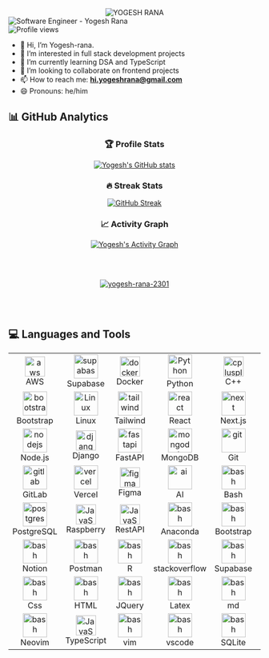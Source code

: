 <div align="center">
  <img 
    src="https://readme-typing-svg.demolab.com?font=Fira+Code&weight=600&size=32&duration=2000&pause=1000&color=9D07E8&background=0D111700&center=true&width=500&lines=%3C%2FYOGESH%3E;%3C%2FRANA%3E;YOGESH+RANA" 
    alt="YOGESH RANA"
  />
</div>
<div style="display: flex; justify-content: space-between; align-items: center; width: 100%;">
  <img src="https://img.shields.io/badge/Software_Engineer-Yogesh_Rana-24D424" alt="Software Engineer - Yogesh Rana" />
</div>
<img src="https://komarev.com/ghpvc/?username=yogesh-rana-2301&label=Profile%20views&color=0e75b6&style=flat" alt="Profile views" />

- 👋 Hi, I’m Yogesh-rana.  
- 👀 I’m interested in full stack development projects  
- 🌱 I’m currently learning DSA and TypeScript  
- 💞️ I’m looking to collaborate on frontend projects  
- 📫 How to reach me: **hi.yogeshrana@gmail.com**  
- 😄 Pronouns: he/him  

## 📊 GitHub Analytics
<div align="center">

### 🏆 Profile Stats
[![Yogesh's GitHub stats](https://github-readme-stats.vercel.app/api?username=Yogesh-rana-2301&show_icons=true&theme=dark&bg_color=0d1117&hide_border=true&include_all_commits=true&count_private=true)](https://github.com/Yogesh-rana-2301)

### 🔥 Streak Stats
[![GitHub Streak](https://streak-stats.demolab.com?user=Yogesh-rana-2301&theme=catppuccin-frappe&locale=en&exclude_days=Mon)](https://git.io/streak-stats)

### 📈 Activity Graph
[![Yogesh's Activity Graph](https://github-readme-activity-graph.vercel.app/graph?username=Yogesh-rana-2301&theme=github-dark&bg_color=0d1117&hide_border=true&area=true&area_color=58a6ff)](https://github.com/Yogesh-rana-2301)

<br>
<br>

</div>

<p align="center"> <a href="https://github.com/ryo-ma/github-profile-trophy"><img src="https://trophygh.kolioaris.xyz/?username=yogesh-rana-2301&theme=dracula&margin-w=15&margin-h=15" alt="yogesh-rana-2301" /></a> </p>

<br>
<br>

## 💻 Languages and Tools 
<table align="center">
  <tr>
      <td align="center"  width="96">
          <a href="https://aws.amazon.com" target="_blank" rel="noreferrer"> <img src="https://techstack-generator.vercel.app/aws-icon.svg" alt="aws" width="40" height="40"/> </a> 
      <br>AWS
    </td>
    <td align="center" width="96">
        <img src="https://skillicons.dev/icons?i=supabase" width="48" height="48" alt="supabase" />
      <br>Supabase
    </td>
    <td align="center" width="96">
          <a href="https://www.docker.com/" target="_blank" rel="noreferrer"> <img src="./assets/docker.svg" alt="docker" width="40" height="40"/> </a> 
      <br>Docker
    </td>
    <td align="center" width="96">
        <img src="https://techstack-generator.vercel.app/python-icon.svg" width="48" height="48" alt="Python" />
      <br>Python
    <td align="center" width="96">
          <a href="https://www.w3schools.com/cpp/" target="_blank" rel="noreferrer"> <img src="https://techstack-generator.vercel.app/cpp-icon.svg" alt="cplusplus" width="40" height="40"/> </a> 
      <br>C++
    </td>
    <td align="center" width="96">
        <img src="https://skillicons.dev/icons?i=c" width="48" height="48" alt="supabase" />
      <br>C
    </td>
  </tr>
  <tr>
    <td align="center" width="96">
        <img src="https://skillicons.dev/icons?i=bootstrap" width="48" height="48" alt="bootstrap" />
      <br>Bootstrap
    </td>
    <td align="center" width="96">
        <img src="https://skillicons.dev/icons?i=linux" width="48" height="48" alt="Linux" />
      <br>Linux
    </td>
    <td align="center" width="96">
        <img src="https://skillicons.dev/icons?i=tailwind" width="48" height="48" alt="tailwind" />
      <br>Tailwind
    </td>
    <td align="center"  width="96">
        <img src="https://techstack-generator.vercel.app/react-icon.svg" width="48" height="48" alt="react" />
      <br>React
    </td>
    <td align="center" width="96">
        <img src="https://skillicons.dev/icons?i=next" width="48" height="48" alt="next" />
      <br>Next.js
    </td>
    <td align="center"  width="96">
        <img src="https://techstack-generator.vercel.app/mysql-icon.svg" width="48" height="48" alt="mysql" />
      <br>MySQL
    </td>
  </tr>
  <tr>
    <td align="center"  width="96">
        <img src="https://skillicons.dev/icons?i=nodejs" width="48" height="48" alt="nodejs" />
      <br>Node.js
    </td>
    <td align="center" width="96">
          <a href="https://www.djangoproject.com/" target="_blank" rel="noreferrer"> <img src=".//assets//django.svg" alt="django" width="40" height="40"/> </a> 
      <br>Django
    </td>
    <td align="center" width="96">
        <img src="https://skillicons.dev/icons?i=fastapi" width="48" height="48" alt="fastapi" />
      <br>FastAPI
    </td>
    <td align="center" width="96">
        <img src="https://skillicons.dev/icons?i=mongodb" width="48" height="48" alt="mongodb" />
      <br>MongoDB
    </td>
    <td align="center" width="96">
        <img src="https://skillicons.dev/icons?i=git" width="48" height="48" alt="git" />
      <br>Git
    </td>
    <td align="center" width="96">
        <img src="https://techstack-generator.vercel.app/github-icon.svg" width="48" height="48" alt="github" />
      <br>GitHub
    </td>
  </tr>
  <tr>
    <td align="center" width="96">
        <img src="https://skillicons.dev/icons?i=gitlab" width="48" height="48" alt="gitlab" />
      <br>GitLab
    </td>
    <td align="center" width="96">
        <img src="https://skillicons.dev/icons?i=vercel" width="48" height="48" alt="vercel" />
      <br>Vercel
    </td>
    <td align="center" width="96">
          <a href="https://www.figma.com/" target="_blank" rel="noreferrer"> <img src="./assets/figma.gif" alt="figma" width="40" height="40"/> </a> 
      <br>Figma
    </td>
    <td align="center" width="96">
        <img src="https://skillicons.dev/icons?i=ai" width="48" height="48" alt="ai" />
      <br>AI
    </td>
    <td align="center" width="96">
        <img src="https://skillicons.dev/icons?i=bash" width="48" height="48" alt="bash" />
      <br>Bash
    </td>
    <td align="center" width="96">
          <a href="https://javascript.dev/" target="_blank" rel="noreferrer"> <img src="https://techstack-generator.vercel.app/js-icon.svg" alt="JavaScript" width="40" height="40"/> </a> 
      <br>JavaScript
    </td>
  </tr>
  <tr>
    <td align="center" width="96">
        <img src="https://skillicons.dev/icons?i=postgres" width="48" height="48" alt="postgres" />
      <br>PostgreSQL
    </td>
    <td align="center" width="96">
          <a href="https://raspberrypi-icon.dev/" target="_blank" rel="noreferrer"> <img src="https://techstack-generator.vercel.app/raspberrypi-icon.svg" alt="JavaScript" width="40" height="40"/> </a> 
      <br>Raspberry
    </td>
    <td align="center" width="96">
          <a href="https://raspberrypi-icon.dev/" target="_blank" rel="noreferrer"> <img src="https://techstack-generator.vercel.app/restapi-icon.svg" alt="JavaScript" width="40" height="40"/> </a> 
      <br>RestAPI
    </td>
    <td align="center" width="96">
        <img src="https://skillicons.dev/icons?i=anaconda" width="48" height="48" alt="bash" />
      <br>Anaconda
    </td>
    <td align="center" width="96">
        <img src="https://skillicons.dev/icons?i=bootstrap" width="48" height="48" alt="bash" />
      <br>Bootstrap
    </td>
    <td align="center" width="96">
        <img src="https://skillicons.dev/icons?i=cloudflare" width="48" height="48" alt="bash" />
      <br>Cloudflare
    </td>
  </tr>
  <tr>
  <td align="center" width="96">
        <img src="https://skillicons.dev/icons?i=notion" width="48" height="48" alt="bash" />
      <br>Notion
    </td>
    <td align="center" width="96">
        <img src="https://skillicons.dev/icons?i=postman" width="48" height="48" alt="bash" />
      <br>Postman
    </td>
    <td align="center" width="96">
        <img src="https://skillicons.dev/icons?i=r" width="48" height="48" alt="bash" />
      <br>R
    </td>
    <td align="center" width="96">
        <img src="https://skillicons.dev/icons?i=stackoverflow" width="48" height="48" alt="bash" />
      <br>stackoverflow
    </td>
    <td align="center" width="96">
        <img src="https://skillicons.dev/icons?i=supabase" width="48" height="48" alt="bash" />
      <br>Supabase
    </td>
    <td align="center" width="96">
        <img src="https://skillicons.dev/icons?i=sklearn" width="48" height="48" alt="bash" />
      <br>sklearn
    </td>
  </tr>
  <tr>
    <td align="center" width="96">
        <img src="https://skillicons.dev/icons?i=css" width="48" height="48" alt="bash" />
      <br>Css
    </td>
    <td align="center" width="96">
        <img src="https://skillicons.dev/icons?i=html" width="48" height="48" alt="bash" />
      <br>HTML
    </td>
    <td align="center" width="96">
        <img src="https://skillicons.dev/icons?i=jquery" width="48" height="48" alt="bash" />
      <br>JQuery
    </td>
    <td align="center" width="96">
        <img src="https://skillicons.dev/icons?i=latex" width="48" height="48" alt="bash" />
      <br>Latex
    </td>
    <td align="center" width="96">
        <img src="https://skillicons.dev/icons?i=md" width="48" height="48" alt="bash" />
      <br>md
    </td>
    <td align="center" width="96">
        <img src="https://skillicons.dev/icons?i=ubuntu" width="48" height="48" alt="bash" />
      <br>Ubuntu
    </td>
  </tr>
  <tr>
    <td align="center" width="96">
        <img src="https://skillicons.dev/icons?i=neovim" width="48" height="48" alt="bash" />
      <br>Neovim
    </td>
    <td align="center" width="96">
          <a href="https://raspberrypi-icon.dev/" target="_blank" rel="noreferrer"> <img src="https://techstack-generator.vercel.app/ts-icon.svg" alt="JavaScript" width="40" height="40"/> </a> 
      <br>TypeScript
    </td>
    <td align="center" width="96">
        <img src="https://skillicons.dev/icons?i=vim" width="48" height="48" alt="bash" />
      <br>vim
    </td>
    <td align="center" width="96">
        <img src="https://skillicons.dev/icons?i=vscode" width="48" height="48" alt="bash" />
      <br>vscode
    </td>
    <td align="center" width="96">
        <img src="https://skillicons.dev/icons?i=sqlite" width="48" height="48" alt="bash" />
      <br>SQLite
    </td>
    <td align="center" width="96">
        <img src="https://skillicons.dev/icons?i=selenium" width="48" height="48" alt="supabase" />
      <br>Selenium
    </td>
  </tr>
</table>




<!---
Yogesh-rana-2301/Yogesh-rana-2301 is a ✨ special ✨ repository because its `README.md` (this file) appears on your GitHub profile.
You can click the Preview link to take a look at your changes.
--->
